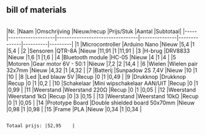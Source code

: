 ## bill of materials
<br />
|Nr.	|Naam	              |Omschrijving	                    |Nieuw/recup    |Prijs/Stuk	   |Aantal	  |Subtotaal|
|-----|-------------------|---------------------------------|---------------|--------------|----------|---------|
|1	  |Microcontroller	  |Arduino Nano	                    |Nieuw          |5,4	         |1	        |5,4      |
|2	  |Sensoren	          |QTR-8A	                          |Nieuw          |11,91	       |1	        |11,91    |
|3	  |H-brug	            |DRV8833	                        |Nieuw          |1,6	         |1	        |1,6      |
|4	  |Bluetooth module	  |HC-05	                          |Nieuw          |4	           |1	        |4        |
|5	  |Motoren	          |Gear motor 6V - 50:1	            |Nieuw          |7,2	         |2	        |14,4     |
|6	  |Wielen	            |Wielen pair 32x7mm	              |Nieuw          |4,32	         |1	        |4,32     |
|7	  |Batterij	          |Sunpadow 2S 7,4V	                |Nieuw          |10	           |1	        |10       |
|8	  |Led	              |Led blauw 5V	                    |Recup          |0	           |1	        |0,49     |
|9	  |Drukknop	          |Drukknop 	                      |Recup          |0	           |1	        |0,2      |
|10	  |Schakelaar	        |Mini wipschakelaar AAN/UIT	      |Recup          |0	           |1	        |0,99     |
|11	  |Weerstand	        |Weerstand 220Ω	                  |Recup          |0	           |1	        |0,05     | 
|12	  |Weerstand	        |Weerstand 1kΩ	                  |Recup          |0	           |3	        |0,15     |
|13	  |Weerstand	        |Weerstand 10kΩ	                  |Recup          |0	           |1	        |0,05     |
|14	  |Prototype Board    |Double shielded board 50x70mm	  |Nieuw          |0,98	         |1	        |0,98     |
|15	  |Frame	            |PLA	                            |Nieuw          |0,34	         |1	        |0,34     |

                                                                                        Totaal prijs: |52,95    |
                                                                                              
